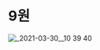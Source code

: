 # 9원

![_2021-03-30__10 39 40](https://user-images.githubusercontent.com/77760931/114879781-75696580-9e3c-11eb-8fe9-ecbfafad56f1.png)
